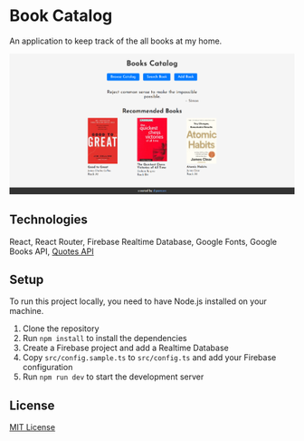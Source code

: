# Book Catalog

An application to keep track of the all books at my home.

<img src="screenshots/homepage.png" alt="Book Catalog" width="600">

## Technologies

React, React Router, Firebase Realtime Database, Google Fonts, Google Books API, [Quotes API](https://github.com/well300/quotes-api)

## Setup

To run this project locally, you need to have Node.js installed on your machine.

1. Clone the repository
2. Run `npm install` to install the dependencies
3. Create a Firebase project and add a Realtime Database
4. Copy `src/config.sample.ts` to `src/config.ts` and add your Firebase configuration
5. Run `npm run dev` to start the development server

## License

[MIT License](./LICENSE)
